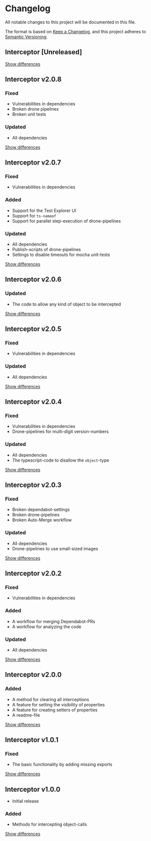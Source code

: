 # Changelog
All notable changes to this project will be documented in this file.

The format is based on [Keep a Changelog](https://keepachangelog.com/en/1.0.0/),
and this project adheres to [Semantic Versioning](https://semver.org/spec/v2.0.0.html).

## Interceptor [Unreleased]

[Show differences](https://github.com/manuth/Interceptor/compare/v2.0.8..dev)

## Interceptor v2.0.8
### Fixed
  - Vulnerabilities in dependencies
  - Broken drone pipelines
  - Broken unit tests

### Updated
  - All dependencies

[Show differences](https://github.com/manuth/Interceptor/compare/v2.0.7..v2.0.8)

## Interceptor v2.0.7
### Fixed
  - Vulnerabilities in dependencies

### Added
  - Support for the Test Explorer UI
  - Support for `ts-nameof`
  - Support for parallel step-execution of drone-pipelines

### Updated
  - All dependencies
  - Publish-scripts of drone-pipelines
  - Settings to disable timeouts for mocha unit-tests

[Show differences](https://github.com/manuth/Interceptor/compare/v2.0.6..v2.0.7)

## Interceptor v2.0.6
### Updated
  - The code to allow any kind of object to be intercepted

[Show differences](https://github.com/manuth/Interceptor/compare/v2.0.5..v2.0.6)

## Interceptor v2.0.5
### Fixed
  - Vulnerabilities in dependencies

### Updated
  - All dependencies

[Show differences](https://github.com/manuth/Interceptor/compare/v2.0.4..v2.0.5)

## Interceptor v2.0.4
### Fixed
  - Vulnerabilities in dependencies
  - Drone-pipelines for multi-digit version-numbers

### Updated
  - All dependencies
  - The typescript-code to disallow the `object`-type

[Show differences](https://github.com/manuth/Interceptor/compare/v2.0.3..v2.0.4)

## Interceptor v2.0.3
### Fixed
  - Broken dependabot-settings
  - Broken drone-pipelines
  - Broken Auto-Merge workflow

### Updated
  - All dependencies
  - Drone-pipelines to use small-sized images

[Show differences](https://github.com/manuth/Interceptor/compare/v2.0.2..v2.0.3)

## Interceptor v2.0.2
### Fixed
  - Vulnerabilities in dependencies

### Added
  - A workflow for merging Dependabot-PRs
  - A workflow for analyzing the code

### Updated
  - All dependencies

[Show differences](https://github.com/manuth/Interceptor/compare/v2.0.0..v2.0.2)

## Interceptor v2.0.0
### Added
  - A method for clearing all interceptions
  - A feature for setting the visibility of properties
  - A feature for creating setters of properties
  - A readme-file

[Show differences](https://github.com/manuth/Interceptor/compare/v1.0.1..v2.0.0)

## Interceptor v1.0.1
### Fixed
  - The basic functionality by adding missing exports

[Show differences](https://github.com/manuth/Interceptor/compare/v1.0.0..v1.0.1)

## Interceptor v1.0.0
  - Initial release

### Added
  - Methods for intercepting object-calls

[Show differences](https://github.com/manuth/Interceptor/compare/1e679a3b8a585a14f2c84cf46fcc36fd055c703a..v1.0.0)

